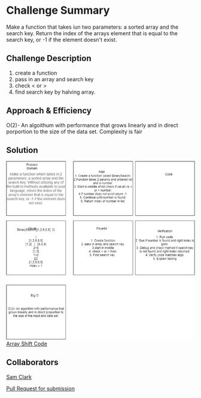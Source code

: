 # Challenge Summary

Make a function that takes iun two parameters: a sorted array and the search key.
Return the index of the arrays element that is equal to the search key, or -1 if the element doesn't exist.

## Challenge Description

1. create a function
2. pass in an array and search key
3. check < or >
4. find search key by halving array.

## Approach & Efficiency

O(2)- An algoithum with performance that grows linearly and in direct porportion to the size of the data set.
Complexity is fair

## Solution

![Array Shift White Board](../assets/arraybinaryboard.png)
[Array Shift Code](../array_binary_search.py)

## Collaborators

[Sam Clark](https://github.com/samuelclark907)

[Pull Request for submission](https://github.com/NyxofDarkness/data-structures-and-algorithms/pull/32)